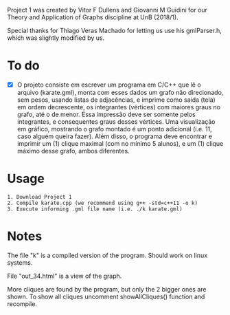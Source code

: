 Project 1 was created by Vitor F Dullens and Giovanni M Guidini for our Theory and Application of Graphs discipline at UnB (2018/1).

Special thanks for Thiago Veras Machado for letting us use his gmlParser.h, which was slightly modified by us.

# To do
- [X] O projeto consiste em escrever um programa em C/C++ que lê o arquivo (karate.gml), monta com esses dados um grafo não direcionado, sem pesos, usando listas de adjacências, e imprime como saída (tela) em ordem decrescente, os integrantes (vértices) com maiores graus no grafo, até o de menor. Essa impressão deve ser somente pelos integrantes, e consequentes graus desses vértices. Uma visualização em gráfico, mostrando o grafo montado é um ponto adicional (i.e. 11, caso alguém queira fazer). Além disso, o programa deve encontrar e imprimir um (1) clique maximal (com no mínimo 5 alunos), e um (1) clique máximo desse grafo, ambos diferentes.

# Usage
    1. Download Project 1
    2. Compile karate.cpp (we recommend using g++ -std=c++11 -o k)
    3. Execute informing .gml file name (i.e. ./k karate.gml)
    
# Notes
The file "k" is a compiled version of the program. Should work on linux systems.

File "out_34.html" is a view of the graph.

More cliques are found by the program, but only the 2 bigger ones are shown. To show all cliques
uncomment showAllCliques() function and recompile.
